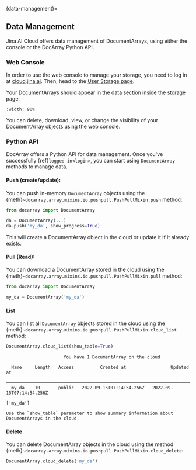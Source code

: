 (data-management)=
## Data Management
Jina AI Cloud offers data management of DocumentArrays, using either the console or the DocArray Python API.

### Web Console
In order to use the web console to manage your storage, you need to log in at [cloud.jina.ai](https://cloud.jina.ai).
Then, head to the [User Storage page](https://cloud.jina.ai/user/storage).

Your DocumentArrays should appear in the data section inside the storage page:
```{figure} user-storage-page.png
:width: 90%
```

You can delete, download, view, or change the visibility of your DocumentArray objects using the web console.


### Python API
DocArray offers a Python API for data management.
Once you've successfully {ref}`logged in<login>`, you can start using `DocumentArray` methods to manage data.

#### Push (create/update):
You can push in-memory `DocumentArray` objects using the {meth}`~docarray.array.mixins.io.pushpull.PushPullMixin.push` method:
```python
from docarray import DocumentArray

da = DocumentArray(...)
da.push('my_da', show_progress=True)
```
This will create a DocumentArray object in the cloud or update it if it already exists.

#### Pull (Read):
You can download a DocumentArray stored in the cloud using the {meth}`~docarray.array.mixins.io.pushpull.PushPullMixin.pull` method:
```python
from docarray import DocumentArray

my_da = DocumentArray('my_da')
```

#### List
You can list all `DocumentArray` objects stored in the cloud using the {meth}`~docarray.array.mixins.io.pushpull.PushPullMixin.cloud_list` method: 
```python
DocumentArray.cloud_list(show_table=True)
```

```text
                      You have 1 DocumentArray on the cloud                       
                                                                                  
  Name     Length   Access          Created at                 Updated at         
 ──────────────────────────────────────────────────────────────────────────────── 
  my_da    10       public   2022-09-15T07:14:54.256Z   2022-09-15T07:14:54.256Z  
                                                                                  
['my_da']
```

```{tip}
Use the `show_table` parameter to show summary information about DocumentArrays in the cloud.
```

#### Delete

You can delete DocumentArray objects in the cloud using the method {meth}`~docarray.array.mixins.io.pushpull.PushPullMixin.cloud_delete`:
```python
DocumentArray.cloud_delete('my_da')
```
